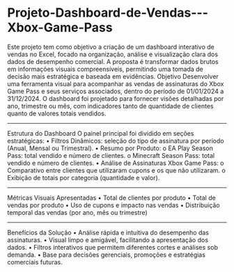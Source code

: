 # Projeto-Dashboard-de-Vendas---Xbox-Game-Pass
Este projeto tem como objetivo a criação de um dashboard interativo de vendas no Excel, focado na organização, análise e visualização clara dos dados de desempenho comercial. A proposta é transformar dados brutos em informações visuais compreensíveis, permitindo uma tomada de decisão mais estratégica e baseada em evidências.
Objetivo
Desenvolver uma ferramenta visual para acompanhar as vendas de assinaturas do Xbox Game Pass e seus serviços associados, dentro do período de 01/01/2024 a 31/12/2024.
O dashboard foi projetado para fornecer visões detalhadas por ano, trimestre ou mês, com indicadores tanto de quantidade de clientes quanto de valores totais vendidos.
________________________________________
Estrutura do Dashboard
O painel principal foi dividido em seções estratégicas:
•	Filtros Dinâmicos: seleção do tipo de assinatura por período (Anual, Mensal ou Trimestral).
•	Resumo por Produto:
o	EA Play Season Pass: total vendido e número de clientes.
o	Minecraft Season Pass: total vendido e número de clientes.
•	Análise de Assinaturas Xbox Game Pass:
o	Comparativo entre clientes que utilizaram cupons e os que não utilizaram.
o	Exibição de totais por categoria (quantidade e valor).
________________________________________
Métricas Visuais Apresentadas
•	Total de clientes por produto
•	Total de vendas por produto
•	Uso de cupons e impacto nas vendas
•	Distribuição temporal das vendas (por ano, mês ou trimestre)
________________________________________
Benefícios da Solução
•	Análise rápida e intuitiva do desempenho das assinaturas.
•	Visual limpo e amigável, facilitando a apresentação dos dados.
•	Filtros interativos que permitem diferentes cortes e análises sob demanda.
•	Base para decisões gerenciais, promoções e estratégias comerciais futuras.
